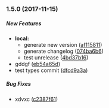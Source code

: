### 1.5.0 (2017-11-15)

##### New Features

* **local:**
  * generate new version ([af115811](https://github.com/lob/generate-changelog/commit/af115811630018afff21ae19401cbe5541ca3779))
  * generate changelog ([074ba6b6](https://github.com/lob/generate-changelog/commit/074ba6b6ed37583004995e6c67bd65f6e824e4ba))
  * test unrelease ([4bd37b16](https://github.com/lob/generate-changelog/commit/4bd37b167a70523620cb9383b67c3738baf959ed))
* gddgf ([eb54a65d](https://github.com/lob/generate-changelog/commit/eb54a65d4809b1d48cfd35176764d612a7791aba))
* test types commit ([dfcd9a3a](https://github.com/lob/generate-changelog/commit/dfcd9a3a806748baa83840242b9411487ed11a09))

##### Bug Fixes

* xdvxc ([c2387f61](https://github.com/lob/generate-changelog/commit/c2387f6135c694b4b69ab2d839442afbc7e5a5f0))

